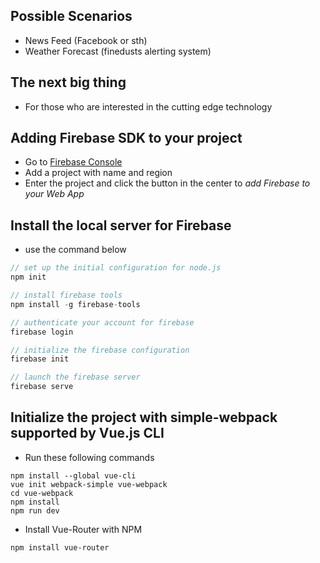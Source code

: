 ## Possible Scenarios
- News Feed (Facebook or sth)
- Weather Forecast (finedusts alerting system)

## The next big thing
- For those who are interested in the cutting edge technology

## Adding Firebase SDK to your project
- Go to [Firebase Console](https://console.firebase.google.com/)
- Add a project with name and region
- Enter the project and click the button in the center to *add Firebase to your Web App*

## Install the local server for Firebase
- use the command below

```javascript
// set up the initial configuration for node.js
npm init

// install firebase tools
npm install -g firebase-tools

// authenticate your account for firebase
firebase login

// initialize the firebase configuration
firebase init

// launch the firebase server
firebase serve
```

## Initialize the project with simple-webpack supported by Vue.js CLI
- Run these following commands

```
npm install --global vue-cli
vue init webpack-simple vue-webpack
cd vue-webpack
npm install
npm run dev
```

- Install Vue-Router with NPM

```
npm install vue-router
```
